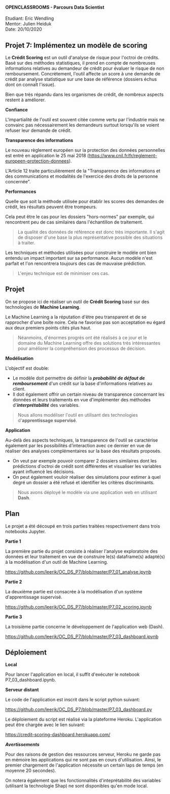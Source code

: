 #### OPENCLASSROOMS - Parcours Data Scientist  
Etudiant: Eric Wendling  
Mentor: Julien Heiduk  
Date: 20/10/2020

## Projet 7: Implémentez un modèle de scoring  

Le **Crédit Scoring** est un outil d'analyse de risque pour l'octroi de crédits. Basé sur des méthodes statistiques, il prend en compte de nombreuses informations relatives au demandeur de crédit pour évaluer le risque de non remboursement. Concrètement, l'outil affecte un score à une demande de crédit par analyse statistique sur une base de référence (dossiers échus dont on connaît l'issue).

Bien que très répandu dans les organismes de crédit, de nombreux aspects restent à améliorer. 

**Confiance**

L'impartialité de l'outil est souvent citée comme vertu par l'industrie mais ne convainc pas nécessairement les demandeurs surtout lorsqu'ils se voient refuser leur demande de crédit.

**Transparence des informations**

Le nouveau règlement européen sur la protection des données personnelles est entré en application le 25 mai 2018 (https://www.cnil.fr/fr/reglement-europeen-protection-donnees).

L'Article 12 traite particulièrement de la "Transparence des informations et des communications et modalités de l'exercice des droits de la personne concernée".

**Performances**

Quelle que soit la méthode utilisée pour établir les scores des demandes de crédit, les résultats peuvent être trompeurs. 

Cela peut être le cas pour les dossiers "hors-normes" par exemple, qui rencontrent peu de cas similaires dans l'échantillon de traitement.

>La qualité des données de référence est donc très importante. Il s'agit de disposer d'une base la plus représentative possible des situations à traiter.

Les techniques et méthodes utilisées pour construire le modèle ont bien entendu un impact important sur sa performance. Aucun modèle n'est parfait et l'on rencontrera toujours des cas de mauvaise prédiction.

>L'enjeu technique est de minimiser ces cas.

## Projet

On se propose ici de réaliser un outil de **Crédit Scoring** basé sur des technologies de **Machine Learning**.

Le Machine Learning a la réputation d'être peu transparent et de se rapprocher d'une boîte noire. Cela ne favorise pas son acceptation eu égard aux deux premiers points cités plus haut.

>Néanmoins, d'énormes progrès ont été réalisés à ce jour et le domaine du Machine Learning offre des solutions très intéressantes pour améliorer la compréhension des processus de décision.

**Modélisation**

L'objectif est double:

+ Le modèle doit permettre de définir la ***probabilité de défaut de remboursement*** d'un crédit sur la base d'informations relatives au client.
+ Il doit également offrir un certain niveau de transparence concernant les données et leurs traitements en vue d'implémenter des méthodes d'***interprétabilité*** des variables.

>Nous allons modéliser l'outil en utilisant des technologies d'**apprentissage supervisé**.

**Application**

Au-delà des aspects techniques, la transparence de l'outil se caractérise également par les possibilités d'interaction avec ce dernier en vue de réaliser des analyses complémentaires sur la base des résultats proposés.

+ On veut par exemple pouvoir comparer 2 dossiers similaires dont les prédictions d'octroi de crédit sont différentes et visualiser les variables ayant influencé les décisions.
+ On peut également vouloir réaliser des simulations pour estimer à quel degré un dossier a été refusé et identifier les critères discriminants.

>Nous avons déployé le modèle via une application web en utilisant **Dash**.

## Plan

Le projet a été découpé en trois parties traitées respectivement dans trois notebooks Jupyter.

**Partie 1**  

La première partie du projet consiste à réaliser l'analyse exploratoire des données et leur traitement en vue de construire le(s) dataframe(s) adapté(s) à la modélisation d'un outil de Machine Learning.

https://github.com/leerik/OC_DS_P7/blob/master/P7_01_analyse.ipynb

**Partie 2**  

La deuxième partie est consacrée à la modélisation d'un système d'apprentissage supervisé.

https://github.com/leerik/OC_DS_P7/blob/master/P7_02_scoring.ipynb

**Partie 3**  

La troisième partie concerne le développement de l'application web (Dash).

https://github.com/leerik/OC_DS_P7/blob/master/P7_03_dashboard.ipynb

## Déploiement

**Local**

Pour lancer l'application en local, il suffit d'exécuter le notebook P7_03_dashboard.ipynb.

**Serveur distant**

Le code de l'application est inscrit dans le script python suivant:

https://github.com/leerik/OC_DS_P7/blob/master/P7_03_dashboard.py

Le déploiement du script est réalisé via la plateforme Heroku. L'application peut être chargée avec le lien suivant:

https://credit-scoring-dashboard.herokuapp.com/

***Avertissements***

Pour des raisons de gestion des ressources serveur, Heroku ne garde pas en mémoire les applications qui ne sont pas en cours d'utilisation.
Ainsi, le premier chargement de l'application nécessite un certain laps de temps (en moyenne 20 secondes).

On notera également que les fonctionnalités d'inteprétabilité des variables (utilisant la technologie Shap) ne sont disponibles qu'en mode local.








